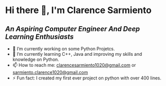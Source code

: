 # Hi there 👋, I'm Clarence Sarmiento
## ***An Aspiring Computer Engineer And Deep Learning Enthusiasts***

- 🔭 I’m currently working on some Python Projetcs.
- 🌱 I’m currently learning C++, Java and improving my skills and knowledge on Python.
- 📫 How to reach me: clarencesarmiento1020@gmail.com or sarmiento.clarence1020@gmail.com
- ⚡ Fun fact: I created my first ever project on python with over 400 lines.
